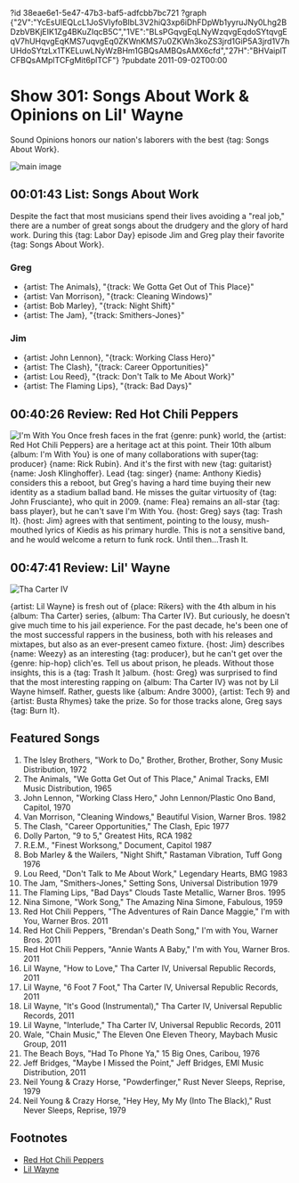 ?id 38eae6e1-5e47-47b3-baf5-adfcbb7bc721
?graph {"2V":"YcEsUlEQLcL1JoSVIyfoBIbL3V2hiQ3xp6iDhFDpWb1yyruJNy0Lhg2BDzbVBKjEIK1Zg4BKuZIqcB5C","1VE":"BLsPGqvgEqLNyWzqvgEqdoSYtqvgEqV7hUHqvgEqKMS7uqvgEq0ZKWnKMS7u0ZKWn3koZS3jrd1GiP5A3jrd1V7hUHdoSYtzLx1TKELuwLNyWzBHm1GBQsAMBQsAMX6cfd","27H":"BHVaiplTCFBQsAMplTCFgMit6plTCF"}
?pubdate 2011-09-02T00:00
# Show 301: Songs About Work & Opinions on Lil' Wayne 
Sound Opinions honors our nation's laborers with the best {tag: Songs About Work}.

![main image](https://static.soundopinions.org/images/2009/laborday.jpg)

## 00:01:43 List: Songs About Work
Despite the fact that most musicians spend their lives avoiding a "real job," there are a number of great songs about the drudgery and the glory of hard work. During this {tag: Labor Day} episode Jim and Greg play their favorite {tag: Songs About Work}.

### Greg
- {artist: The Animals}, "{track: We Gotta Get Out of This Place}" 
- {artist: Van Morrison}, "{track: Cleaning Windows}"
- {artist: Bob Marley}, "{track: Night Shift}"
- {artist: The Jam}, "{track: Smithers-Jones}"

### Jim
- {artist: John Lennon}, "{track: Working Class Hero}"
- {artist: The Clash}, "{track: Career Opportunities}"
- {artist: Lou Reed}, "{track: Don't Talk to Me About Work}"
- {artist: The Flaming Lips}, "{track: Bad Days}"

## 00:40:26 Review: Red Hot Chili Peppers
![I'm With You](https://static.soundopinions.org/assets/301/1VE0.jpg)
Once fresh faces in the frat {genre: punk} world, the {artist: Red Hot Chili Peppers} are a heritage act at this point. Their 10th album {album: I'm With You} is one of many collaborations with super{tag: producer} {name: Rick Rubin}. And it's the first with new {tag: guitarist} {name: Josh Klinghoffer}. Lead {tag: singer} {name: Anthony Kiedis} considers this a reboot, but Greg's having a hard time buying their new identity as a stadium ballad band. He misses the guitar virtuosity of {tag: John Frusciante}, who quit in 2009. {name: Flea} remains an all-star {tag: bass player}, but he can't save I'm With You. {host: Greg} says {tag: Trash It}. {host: Jim} agrees with that sentiment, pointing to the lousy, mush-mouthed lyrics of Kiedis as his primary hurdle. This is not a sensitive band, and he would welcome a return to funk rock. Until then...Trash It.

## 00:47:41 Review: Lil' Wayne
![Tha Carter IV](https://static.soundopinions.org/assets/301/27H0.jpg)

{artist: Lil Wayne} is fresh out of {place: Rikers} with the 4th album in his {album: Tha Carter} series, {album: Tha Carter IV}. But curiously, he doesn't give much time to his jail experience. For the past decade, he's been one of the most successful rappers in the business, both with his releases and mixtapes, but also as an ever-present cameo fixture. {host: Jim} describes {name: Weezy} as an interesting {tag: producer}, but he can't get over the {genre: hip-hop} clich'es. Tell us about prison, he pleads. Without those insights, this is a {tag: Trash It }album. {host: Greg} was surprised to find that the most interesting rapping on {album: Tha Carter IV} was not by Lil Wayne himself. Rather, guests like {album: Andre 3000}, {artist: Tech 9} and {artist: Busta Rhymes} take the prize. So for those tracks alone, Greg says {tag: Burn It}.



## Featured Songs
1. The Isley Brothers, "Work to Do," Brother, Brother, Brother, Sony Music Distribution, 1972
2. The Animals, "We Gotta Get Out of This Place," Animal Tracks, EMI Music Distribution, 1965
3. John Lennon, "Working Class Hero," John Lennon/Plastic Ono Band, Capitol, 1970
4. Van Morrison, "Cleaning Windows," Beautiful Vision, Warner Bros. 1982
5. The Clash, "Career Opportunities," The Clash, Epic 1977
6. Dolly Parton, "9 to 5," Greatest Hits, RCA 1982
7. R.E.M., "Finest Worksong," Document, Capitol 1987
8. Bob Marley & the Wailers, "Night Shift," Rastaman Vibration, Tuff Gong 1976
9. Lou Reed, "Don't Talk to Me About Work," Legendary Hearts, BMG 1983
10. The Jam, "Smithers-Jones," Setting Sons, Universal Distribution 1979
11. The Flaming Lips, "Bad Days" Clouds Taste Metallic, Warner Bros. 1995
12. Nina Simone, "Work Song," The Amazing Nina Simone, Fabulous, 1959
13. Red Hot Chili Peppers, "The Adventures of Rain Dance Maggie," I'm with You, Warner Bros. 2011
14. Red Hot Chili Peppers, "Brendan's Death Song," I'm with You, Warner Bros. 2011
15. Red Hot Chili Peppers, "Annie Wants A Baby," I'm with You, Warner Bros. 2011
16. Lil Wayne, "How to Love," Tha Carter IV, Universal Republic Records, 2011
17. Lil Wayne, "6 Foot 7 Foot," Tha Carter IV, Universal Republic Records, 2011
18. Lil Wayne, "It's Good (Instrumental)," Tha Carter IV, Universal Republic Records, 2011
19. Lil Wayne, "Interlude," Tha Carter IV, Universal Republic Records, 2011
20. Wale, "Chain Music," The Eleven One Eleven Theory, Maybach Music Group, 2011
21. The Beach Boys, "Had To Phone Ya," 15 Big Ones, Caribou, 1976
22. Jeff Bridges, "Maybe I Missed the Point," Jeff Bridges, EMI Music Distribution, 2011
23. Neil Young & Crazy Horse, "Powderfinger," Rust Never Sleeps, Reprise, 1979
24. Neil Young & Crazy Horse, "Hey Hey, My My (Into The Black)," Rust Never Sleeps, Reprise, 1979

## Footnotes
- [Red Hot Chili Peppers](http://redhotchilipeppers.com/)
- [Lil Wayne](http://www.youngmoney.com/#!all)
